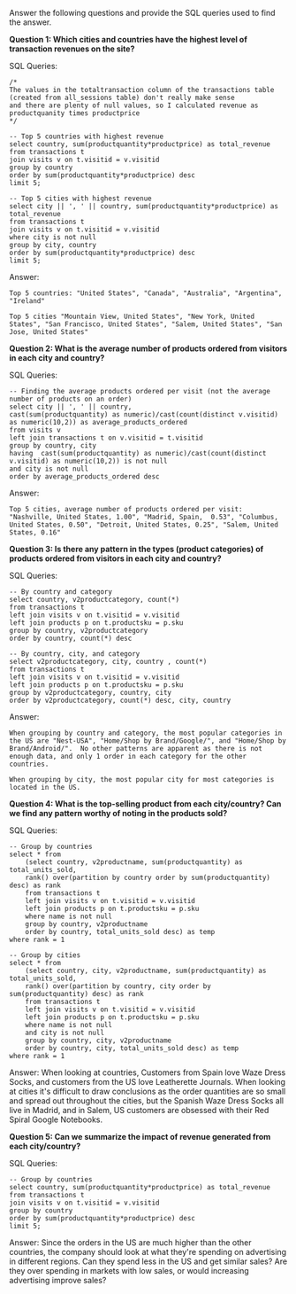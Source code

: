 Answer the following questions and provide the SQL queries used to find the answer.

    
**Question 1: Which cities and countries have the highest level of transaction revenues on the site?**


SQL Queries: 

    /* 
    The values in the totaltransaction column of the transactions table (created from all_sessions table) don't really make sense
    and there are plenty of null values, so I calculated revenue as productquanity times productprice
    */

    -- Top 5 countries with highest revenue
    select country, sum(productquantity*productprice) as total_revenue
    from transactions t
    join visits v on t.visitid = v.visitid
    group by country
    order by sum(productquantity*productprice) desc
    limit 5;

    -- Top 5 cities with highest revenue
    select city || ', ' || country, sum(productquantity*productprice) as total_revenue
    from transactions t
    join visits v on t.visitid = v.visitid
    where city is not null
    group by city, country
    order by sum(productquantity*productprice) desc
    limit 5;



Answer: 

`Top 5 countries: "United States", "Canada", "Australia", "Argentina", "Ireland"`

`Top 5 cities "Mountain View, United States", "New York, United States", "San Francisco, United States", "Salem, United States", "San Jose, United States"`





**Question 2: What is the average number of products ordered from visitors in each city and country?**


SQL Queries:

    -- Finding the average products ordered per visit (not the average number of products on an order)
    select city || ', ' || country, 
    cast(sum(productquantity) as numeric)/cast(count(distinct v.visitid) as numeric(10,2)) as average_products_ordered
    from visits v
    left join transactions t on v.visitid = t.visitid
    group by country, city
    having  cast(sum(productquantity) as numeric)/cast(count(distinct v.visitid) as numeric(10,2)) is not null
    and city is not null
    order by average_products_ordered desc




Answer:

`Top 5 cities, average number of products ordered per visit: "Nashville, United States, 1.00", "Madrid, Spain,	0.53", "Columbus, United States, 0.50", "Detroit, United States, 0.25", "Salem, United States, 0.16"`







**Question 3: Is there any pattern in the types (product categories) of products ordered from visitors in each city and country?**


SQL Queries:

    -- By country and category
    select country, v2productcategory, count(*)
    from transactions t
    left join visits v on t.visitid = v.visitid
    left join products p on t.productsku = p.sku
    group by country, v2productcategory
    order by country, count(*) desc

    -- By country, city, and category
    select v2productcategory, city, country , count(*)
    from transactions t
    left join visits v on t.visitid = v.visitid
    left join products p on t.productsku = p.sku
    group by v2productcategory, country, city
    order by v2productcategory, count(*) desc, city, country


Answer:

`When grouping by country and category, the most popular categories in the US are "Nest-USA", "Home/Shop by Brand/Google/", and "Home/Shop by Brand/Android/".  No other patterns are apparent as there is not enough data, and only 1 order in each category for the other countries.`

`When grouping by city, the most popular city for most categories is located in the US.`





**Question 4: What is the top-selling product from each city/country? Can we find any pattern worthy of noting in the products sold?**


SQL Queries:

    -- Group by countries
    select * from
        (select country, v2productname, sum(productquantity) as total_units_sold,
        rank() over(partition by country order by sum(productquantity) desc) as rank
        from transactions t
        left join visits v on t.visitid = v.visitid
        left join products p on t.productsku = p.sku
        where name is not null
        group by country, v2productname
        order by country, total_units_sold desc) as temp
    where rank = 1

    -- Group by cities
    select * from
        (select country, city, v2productname, sum(productquantity) as total_units_sold,
        rank() over(partition by country, city order by sum(productquantity) desc) as rank
        from transactions t
        left join visits v on t.visitid = v.visitid
        left join products p on t.productsku = p.sku
        where name is not null
        and city is not null
        group by country, city, v2productname
        order by country, city, total_units_sold desc) as temp
    where rank = 1

Answer: When looking at countries, Customers from Spain love Waze Dress Socks, and customers from the US love Leatherette Journals.  When looking at cities it's difficult to draw conclusions as the order quantities are so small and spread out throughout the cities, but the Spanish Waze Dress Socks all live in Madrid, and in Salem, US customers are obsessed with their Red Spiral Google Notebooks.





**Question 5: Can we summarize the impact of revenue generated from each city/country?**

SQL Queries:

    -- Group by countries
    select country, sum(productquantity*productprice) as total_revenue
    from transactions t
    join visits v on t.visitid = v.visitid
    group by country
    order by sum(productquantity*productprice) desc
    limit 5;

Answer: Since the orders in the US are much higher than the other countries, the company should look at what they're spending on advertising in different regions.  Can they spend less in the US and get similar sales?  Are they over spending in markets with low sales, or would increasing advertising improve sales?







